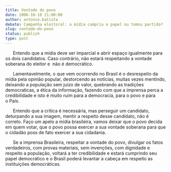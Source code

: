 ```yaml
---
title: Vontade do povo
date: 2006-10-18 21:00:00
author: antonio.batista
debate: Campanha eleitoral: a mídia cumpriu o papel ou tomou partido?
slug: vontade-do-povo
status: publish 
type: post
---
```


      Entendo que a midia deve ser imparcial e abrir espaço igualmente para os dois candidatos. Caso contrário, não estará respeitando a vontade soberana do eleitor e  não é democrático.


      Lamentavelmente, o que vem ocorrendo no Brasil é o desrespeito da mídia pela opinião popular, destorcendo as notícias, muitas vezes mentindo, deixando a população sem juizo de valor, quebrando as tradições democraticas, a ética da informação, fazendo com que a imprensa perca a credibilidade e isto é muito ruim para a democracia, para o povo e para o País.


      Entendo que a crítica é necessária, mas perseguir um candidato, deturpando a sua imagem, mentir a respeito desse candidato, não é correto. Faço um apelo a mídia brasileira, vamos deixar que o povo decida em quem votar, que o povo possa exercer a sua vontade soberana para que o cidadão poss de fato exercer a sua cidadania.   


      Se a imprensa Brasileira, respeitar a vontade do povo, divulgar os fatos verdadeiros, com provas materiais, sem invenções, com dignidade e respeito a população, voltará a ter credibilidade e estará cumprindo seu papel democrático e o Brasil poderá levantar a cabeça em respeito as instituições democráticas.   


